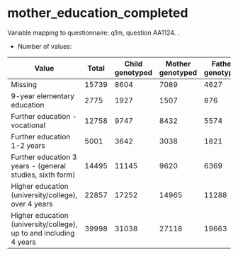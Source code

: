 # mother_education_completed
Variable mapping to questionnaire: q1m, question AA1124.
.
- Number of values:

| Value | Total | Child genotyped | Mother genotyped | Father genotyped |
| ----- | ----- | --------------- | ---------------- | ---------------- |
| Missing | 15739 | 8604 | 7089 | 4627 |
| 9-year elementary education | 2775 | 1927 | 1507 |876 |
| Further education - vocational | 12758 | 9747 | 8432 |5574 |
| Further education 1-2 years | 5001 | 3642 | 3038 |1821 |
| Further education 3 years - (general studies, sixth form) | 14495 | 11145 | 9620 |6369 |
| Higher education (university/college), over 4 years | 22857 | 17252 | 14965 |11288 |
| Higher education (university/college), up to and including 4 years | 39998 | 31038 | 27118 |19663 |




